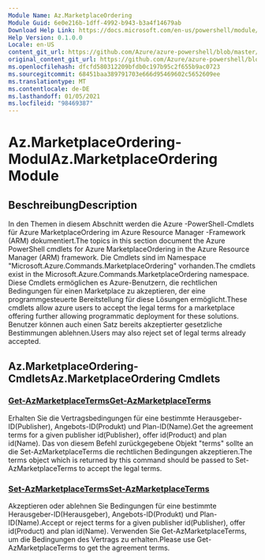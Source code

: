 ```yaml
---
Module Name: Az.MarketplaceOrdering
Module Guid: 6e0e216b-1dff-4992-b943-b3a4f14679ab
Download Help Link: https://docs.microsoft.com/en-us/powershell/module/az.marketplaceordering
Help Version: 0.1.0.0
Locale: en-US
content_git_url: https://github.com/Azure/azure-powershell/blob/master/src/MarketplaceOrdering/MarketplaceOrdering/help/Az.MarketplaceOrdering.md
original_content_git_url: https://github.com/Azure/azure-powershell/blob/master/src/MarketplaceOrdering/MarketplaceOrdering/help/Az.MarketplaceOrdering.md
ms.openlocfilehash: dfcfd580312209bfdb0c197b95c2f655b9ac0723
ms.sourcegitcommit: 68451baa389791703e666d95469602c5652609ee
ms.translationtype: MT
ms.contentlocale: de-DE
ms.lasthandoff: 01/05/2021
ms.locfileid: "98469387"
---
```

# <span data-ttu-id="f366c-101">Az.MarketplaceOrdering-Modul</span><span class="sxs-lookup"><span data-stu-id="f366c-101">Az.MarketplaceOrdering Module</span></span>
## <span data-ttu-id="f366c-102">Beschreibung</span><span class="sxs-lookup"><span data-stu-id="f366c-102">Description</span></span>
<span data-ttu-id="f366c-103">In den Themen in diesem Abschnitt werden die Azure -PowerShell-Cmdlets für Azure MarketplaceOrdering im Azure Resource Manager -Framework (ARM) dokumentiert.</span><span class="sxs-lookup"><span data-stu-id="f366c-103">The topics in this section document the Azure PowerShell cmdlets for Azure MarketplaceOrdering in the Azure Resource Manager (ARM) framework.</span></span> <span data-ttu-id="f366c-104">Die Cmdlets sind im Namespace "Microsoft.Azure.Commands.MarketplaceOrdering" vorhanden.</span><span class="sxs-lookup"><span data-stu-id="f366c-104">The cmdlets exist in the Microsoft.Azure.Commands.MarketplaceOrdering namespace.</span></span> <span data-ttu-id="f366c-105">Diese Cmdlets ermöglichen es Azure-Benutzern, die rechtlichen Bedingungen für einen Marketplace zu akzeptieren, der eine programmgesteuerte Bereitstellung für diese Lösungen ermöglicht.</span><span class="sxs-lookup"><span data-stu-id="f366c-105">These cmdlets allow azure users to accept the legal terms for a marketplace offering further allowing programmatic deployment for these solutions.</span></span> <span data-ttu-id="f366c-106">Benutzer können auch einen Satz bereits akzeptierter gesetzliche Bestimmungen ablehnen.</span><span class="sxs-lookup"><span data-stu-id="f366c-106">Users may also reject set of legal terms already accepted.</span></span>

## <span data-ttu-id="f366c-107">Az.MarketplaceOrdering-Cmdlets</span><span class="sxs-lookup"><span data-stu-id="f366c-107">Az.MarketplaceOrdering Cmdlets</span></span>
### [<span data-ttu-id="f366c-108">Get-AzMarketplaceTerms</span><span class="sxs-lookup"><span data-stu-id="f366c-108">Get-AzMarketplaceTerms</span></span>](Get-AzMarketplaceTerms.md)
<span data-ttu-id="f366c-109">Erhalten Sie die Vertragsbedingungen für eine bestimmte Herausgeber-ID(Publisher), Angebots-ID(Produkt) und Plan-ID(Name).</span><span class="sxs-lookup"><span data-stu-id="f366c-109">Get the agreement terms for a given publisher id(Publisher), offer id(Product) and plan id(Name).</span></span> <span data-ttu-id="f366c-110">Das von diesem Befehl zurückgegebene Objekt "terms" sollte an die Set-AzMarketplaceTerms die rechtlichen Bedingungen akzeptieren.</span><span class="sxs-lookup"><span data-stu-id="f366c-110">The terms object which is returned by this command should be passed to Set-AzMarketplaceTerms to accept the legal terms.</span></span>

### [<span data-ttu-id="f366c-111">Set-AzMarketplaceTerms</span><span class="sxs-lookup"><span data-stu-id="f366c-111">Set-AzMarketplaceTerms</span></span>](Set-AzMarketplaceTerms.md)
<span data-ttu-id="f366c-112">Akzeptieren oder ablehnen Sie Bedingungen für eine bestimmte Herausgeber-ID(Herausgeber), Angebots-ID(Produkt) und Plan-ID(Name).</span><span class="sxs-lookup"><span data-stu-id="f366c-112">Accept or reject terms for a given publisher id(Publisher), offer id(Product) and plan id(Name).</span></span> <span data-ttu-id="f366c-113">Verwenden Sie Get-AzMarketplaceTerms, um die Bedingungen des Vertrags zu erhalten.</span><span class="sxs-lookup"><span data-stu-id="f366c-113">Please use Get-AzMarketplaceTerms to get the agreement terms.</span></span>


